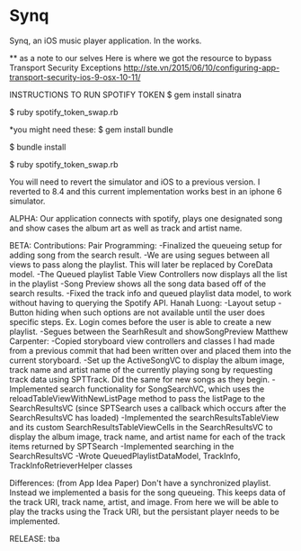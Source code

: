 # Synq
Synq, an iOS music player application. In the works.

** as a note to our selves
Here is where we got the resource to bypass Transport Security Exceptions
http://ste.vn/2015/06/10/configuring-app-transport-security-ios-9-osx-10-11/


INSTRUCTIONS TO RUN SPOTIFY TOKEN
$ gem install sinatra

$ ruby spotify_token_swap.rb

*you might need these:
  $ gem install bundle
  
  $ bundle install

$ ruby spotify_token_swap.rb

You will need to revert the simulator and iOS to a previous version. I reverted to 8.4 and this current implementation works best in an iphone 6 simulator.

ALPHA: Our application connects with spotify, plays one designated song and show cases the album art as well as track and artist name. 

BETA: 
Contributions:
Pair Programming:
-Finalized the queueing setup for adding song from the search result.
-We are using segues between all views to pass along the playlist. This will later be replaced by CoreData model.
-The Queued playlist Table View Controllers now displays all the list in the playlist
-Song Preview shows all the song data based off of the search results.
-Fixed the track info and queued playlist data model, to work without having to querying the Spotify API.
Hanah Luong:
-Layout setup
-Button hiding when such options are not available until the user does specific steps. Ex. Login comes before the user is able to create a new playlist.
-Segues between the SearhResult and showSongPreview
Matthew Carpenter:
-Copied storyboard view controllers and classes I had made from a previous commit that had been
written over and placed them into the current storyboard.
-Set up the ActiveSongVC to display the album image, track name and artist name of the 
currently playing song by requesting track data using SPTTrack. Did the same for new songs
as they begin.
-Implemented search functionality for SongSearchVC, which uses the 
reloadTableViewWithNewListPage method to pass the listPage to the SearchResultsVC 
(since SPTSearch uses a callback which occurs after the SearchResultsVC has loaded)
-Implemented the searchResultsTableView and its custom SearchResultsTableViewCells
in the SearchResultsVC to display the album image, track name, and artist name for each
of the track items returned by SPTSearch
-Implemented searching in the SearchResultsVC
-Wrote QueuedPlaylistDataModel, TrackInfo, TrackInfoRetrieverHelper classes

Differences: (from App Idea Paper)
Don't have a synchronized playlist. Instead we implemented a basis for the song queueing. This keeps data of the track URI, track name, artist, and image. From here we will be able to play the tracks using the Track URI, but the persistant player needs to be implemented.


RELEASE: tba
